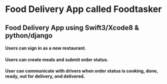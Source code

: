 # Food Delivery App called Foodtasker
## Food Delivery App using Swift3/Xcode8 &amp; python/django

#### Users can sign in as a new restaurant.
#### Users can create meals and submit order status.
#### User can communicate with drivers when order status is cooking, done, ready, out for delivery, and delivered.


